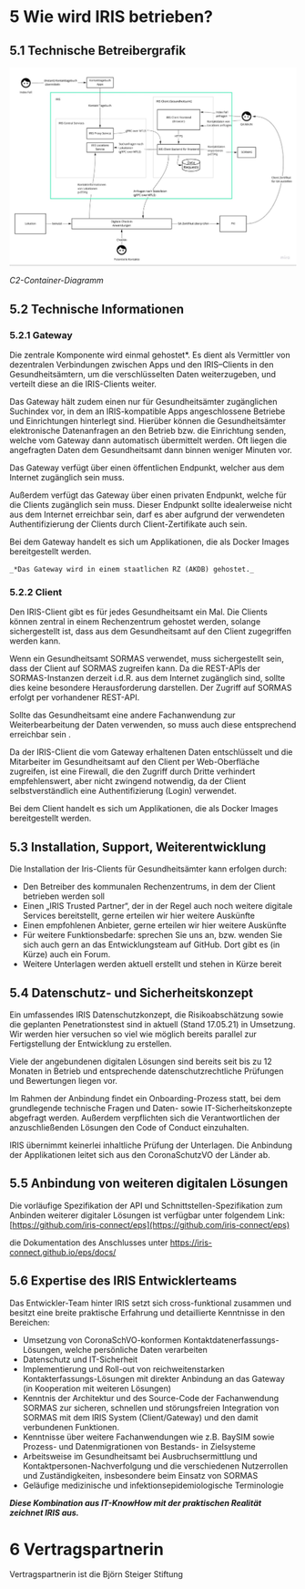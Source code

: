 # 5 Wie wird IRIS betrieben?


## 5.1 Technische Betreibergrafik

![alt_text](images/C2_diagramm.jpg "C2_diagramm")

_C2-Container-Diagramm_


## 5.2 Technische Informationen


### 5.2.1 Gateway


Die zentrale Komponente wird einmal gehostet*. Es dient als Vermittler von dezentralen Verbindungen zwischen Apps und den IRIS–Clients in den Gesundheitsämtern, um die verschlüsselten Daten weiterzugeben, und verteilt diese an die IRIS-Clients weiter. 


Das Gateway hält zudem einen nur für Gesundheitsämter zugänglichen Suchindex vor, in dem an IRIS-kompatible Apps angeschlossene Betriebe und Einrichtungen hinterlegt sind. Hierüber können die Gesundheitsämter elektronische Datenanfragen an den Betrieb bzw. die Einrichtung senden, welche vom Gateway dann automatisch übermittelt werden. Oft liegen die angefragten Daten dem Gesundheitsamt dann binnen weniger Minuten vor.


Das Gateway verfügt über einen öffentlichen Endpunkt, welcher aus dem Internet zugänglich sein muss.


Außerdem verfügt das Gateway über einen privaten Endpunkt, welche für die Clients zugänglich sein muss. Dieser Endpunkt sollte idealerweise nicht aus dem Internet erreichbar sein, darf es aber aufgrund der verwendeten Authentifizierung der Clients durch Client-Zertifikate auch sein.


Bei dem Gateway handelt es sich um Applikationen, die als Docker Images bereitgestellt werden.


    _*Das Gateway wird in einem staatlichen RZ (AKDB) gehostet._


### 5.2.2 Client


Den IRIS-Client gibt es für jedes Gesundheitsamt ein Mal. Die Clients können zentral in einem Rechenzentrum gehostet werden, solange sichergestellt ist, dass aus dem Gesundheitsamt auf den Client zugegriffen werden kann. 


Wenn ein Gesundheitsamt SORMAS verwendet, muss sichergestellt sein, dass der Client auf SORMAS zugreifen kann. Da die REST-APIs der SORMAS-Instanzen derzeit i.d.R. aus dem Internet zugänglich sind, sollte dies keine besondere Herausforderung darstellen. Der Zugriff auf SORMAS erfolgt per vorhandener REST-API.


Sollte das Gesundheitsamt eine andere Fachanwendung zur Weiterbearbeitung der Daten verwenden, so muss auch diese entsprechend erreichbar sein .


Da der IRIS-Client die vom Gateway erhaltenen Daten entschlüsselt und die Mitarbeiter im Gesundheitsamt auf den Client per Web-Oberfläche zugreifen, ist eine Firewall, die den Zugriff durch Dritte verhindert empfehlenswert, aber nicht zwingend notwendig, da der Client selbstverständlich eine Authentifizierung (Login) verwendet.


Bei dem Client handelt es sich um Applikationen, die als Docker Images bereitgestellt werden.


## 5.3 Installation, Support, Weiterentwicklung


Die Installation der Iris-Clients für Gesundheitsämter kann erfolgen durch:



* Den Betreiber des kommunalen Rechenzentrums, in dem der Client betrieben werden soll
* Einen „IRIS Trusted Partner“, der in der Regel auch noch weitere digitale Services bereitstellt, gerne erteilen wir hier weitere Auskünfte
* Einen empfohlenen Anbieter, gerne erteilen wir hier weitere Auskünfte
* Für weitere Funktionsbedarfe: sprechen Sie uns an, bzw. wenden Sie sich auch gern an das Entwicklungsteam auf GitHub. Dort gibt es (in Kürze) auch ein Forum.
* Weitere Unterlagen werden aktuell erstellt und stehen in Kürze bereit


## 5.4 Datenschutz- und Sicherheitskonzept


Ein umfassendes IRIS Datenschutzkonzept, die Risikoabschätzung sowie die geplanten Penetrationstest sind in aktuell (Stand 17.05.21) in Umsetzung. Wir werden hier versuchen so viel wie möglich bereits parallel zur Fertigstellung der Entwicklung zu erstellen.


Viele der angebundenen digitalen Lösungen sind bereits seit bis zu 12 Monaten in Betrieb und entsprechende datenschutzrechtliche Prüfungen und Bewertungen liegen vor.


Im Rahmen der Anbindung findet ein Onboarding-Prozess statt, bei dem grundlegende technische Fragen und Daten- sowie IT-Sicherheitskonzepte abgefragt werden. Außerdem verpflichten sich die Verantwortlichen der anzuschließenden Lösungen den Code of Conduct einzuhalten.


IRIS übernimmt keinerlei inhaltliche Prüfung der Unterlagen. Die Anbindung der Applikationen leitet sich aus den CoronaSchutzVO der Länder ab.


## 5.5 Anbindung von weiteren digitalen Lösungen 


Die vorläufige Spezifikation der API und Schnittstellen-Spezifikation zum Anbinden weiterer digitaler Lösungen ist verfügbar unter folgendem Link:
[https://github.com/iris-connect/eps](https://github.com/iris-connect/eps) 

die Dokumentation des Anschlusses unter https://iris-connect.github.io/eps/docs/


## 5.6 Expertise des IRIS Entwicklerteams


Das Entwickler-Team hinter IRIS setzt sich cross-funktional zusammen und besitzt eine breite praktische Erfahrung und detaillierte Kenntnisse in den Bereichen:



* Umsetzung von CoronaSchVO-konformen Kontaktdatenerfassungs-Lösungen, welche persönliche Daten verarbeiten
* Datenschutz und IT-Sicherheit
* Implementierung und Roll-out von reichweitenstarken Kontakterfassungs-Lösungen mit direkter Anbindung an das Gateway (in Kooperation mit weiteren Lösungen)
* Kenntnis der Architektur und des Source-Code der Fachanwendung SORMAS zur sicheren, schnellen und störungsfreien Integration von SORMAS mit dem IRIS System (Client/Gateway) und den damit verbundenen Funktionen.
* Kenntnisse über weitere Fachanwendungen wie z.B. BaySIM sowie Prozess- und Datenmigrationen von Bestands- in Zielsysteme
* Arbeitsweise im Gesundheitsamt bei Ausbruchsermittlung und Kontaktpersonen-Nachverfolgung und die verschiedenen Nutzerrollen und Zuständigkeiten, insbesondere beim Einsatz von SORMAS
* Geläufige medizinische und infektionsepidemiologische Terminologie

**_Diese Kombination aus IT-KnowHow mit der praktischen Realität zeichnet IRIS aus._**

# 6 Vertragspartnerin
Vertragspartnerin ist die Björn Steiger Stiftung